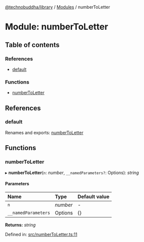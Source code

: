 [@technobuddha/library](../../README.md) / [Modules](../Modules.md) / numberToLetter

# Module: numberToLetter

## Table of contents

### References

- [default](numbertoletter.md#default)

### Functions

- [numberToLetter](numbertoletter.md#numbertoletter)

## References

### default

Renames and exports: [numberToLetter](numbertoletter.md#numbertoletter)

## Functions

### numberToLetter

▸ **numberToLetter**(`n`: *number*, `__namedParameters?`: Options): *string*

#### Parameters

| Name | Type | Default value |
| :------ | :------ | :------ |
| `n` | *number* | - |
| `__namedParameters` | Options | {} |

**Returns:** *string*

Defined in: [src/numberToLetter.ts:11](https://github.com/technobuddha/hill.software/blob/693f679/packages/library/src/numberToLetter.ts#L11)
